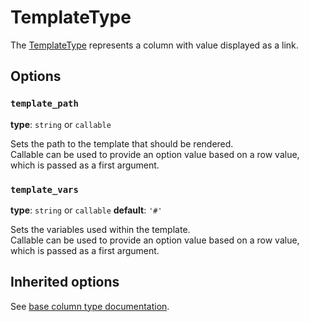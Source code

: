 # TemplateType

The [TemplateType](../../../src/Column/Type/TemplateType.php) represents a column with value displayed as a link.

## Options

### `template_path`

**type**: `string` or `callable`

Sets the path to the template that should be rendered.  
Callable can be used to provide an option value based on a row value, which is passed as a first argument.

### `template_vars`

**type**: `string` or `callable` **default**: `'#'`

Sets the variables used within the template.  
Callable can be used to provide an option value based on a row value, which is passed as a first argument.

## Inherited options

See [base column type documentation](column.md).
